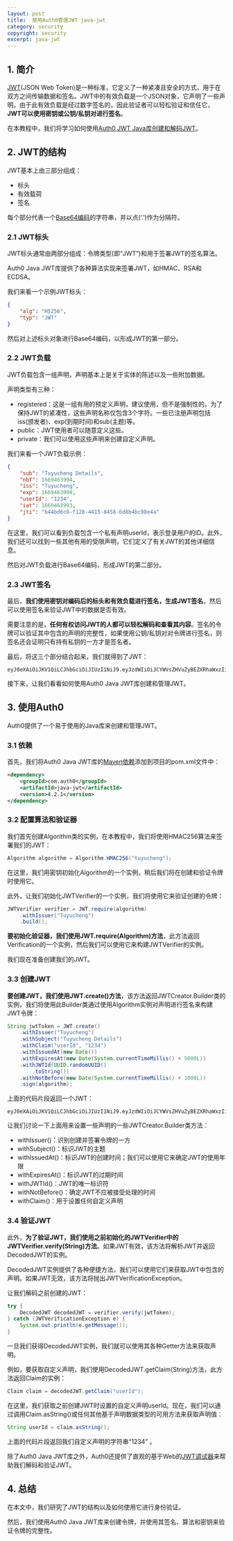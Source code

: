 ```yaml
---
layout: post
title:  使用Auth0管理JWT java-jwt
category: security
copyright: security
excerpt: java-jwt
---
```


## 1. 简介

[JWT](https://www.rfc-editor.org/rfc/rfc7519)(JSON Web Token)是一种标准，它定义了一种紧凑且安全的方式，用于在双方之间传输数据和签名。JWT中的有效负载是一个JSON对象，它声明了一些声明。由于此有效负载是经过数字签名的，因此验证者可以轻松验证和信任它，**JWT可以使用密钥或公钥/私钥对进行签名**。

在本教程中，我们将学习如何使用[Auth0 JWT Java库](https://github.com/auth0/java-jwt)[创建和解码JWT](https://www.baeldung.com/java-jwt-token-decode)。

## 2. JWT的结构

JWT基本上由三部分组成：

- 标头
- 有效载荷
- 签名

每个部分代表一个[Base64编码](https://www.baeldung.com/java-base64-encode-and-decode)的字符串，并以点(‘.’)作为分隔符。

### 2.1 JWT标头

JWT标头通常由两部分组成：令牌类型(即“JWT”)和用于签署JWT的签名算法。

Auth0 Java JWT库提供了各种算法实现来签署JWT，如HMAC、RSA和ECDSA。

我们来看一个示例JWT标头：

```json
{
    "alg": "HS256",
    "typ": "JWT"
}
```

然后对上述标头对象进行Base64编码，以形成JWT的第一部分。

### 2.2 JWT负载

JWT负载包含一组声明，声明基本上是关于实体的陈述以及一些附加数据。

声明类型有三种：

- registered：这是一组有用的预定义声明，建议使用，但不是强制性的。为了保持JWT的紧凑性，这些声明名称仅包含3个字符。一些已注册声明包括iss(颁发者)、exp(到期时间)和sub(主题)等。
- public：JWT使用者可以随意定义这些。
- private：我们可以使用这些声明来创建自定义声明。

我们来看一个JWT负载示例：

```json
{
    "sub": "Tuyucheng Details",
    "nbf": 1669463994,
    "iss": "Tuyucheng",
    "exp": 1669463998,
    "userId": "1234",
    "iat": 1669463993,
    "jti": "b44bd6c6-f128-4415-8458-6d8b4bc98e4a"
}
```

在这里，我们可以看到负载包含一个私有声明userId，表示登录用户的ID。此外，我们还可以找到一些其他有用的受限声明，它们定义了有关JWT的其他详细信息。

然后对JWT负载进行Base64编码，形成JWT的第二部分。

### 2.3 JWT签名

最后，**我们使用密钥对编码后的标头和有效负载进行签名，生成JWT签名**，然后可以使用签名来验证JWT中的数据是否有效。

需要注意的是，**任何有权访问JWT的人都可以轻松解码和查看其内容**。签名的令牌可以验证其中包含的声明的完整性，如果使用公钥/私钥对对令牌进行签名，则签名还会证明只有持有私钥的一方才是签名者。

最后，将这三个部分结合起来，我们就得到了JWT：

```text
eyJ0eXAiOiJKV1QiLCJhbGciOiJIUzI1NiJ9.eyJzdWIiOiJCYWVsZHVuZyBEZXRhaWxzIiwibmJmIjoxNjY5NDYzOTk0LCJpc3MiOiJCYWVsZHVuZyIsImV4cCI6MTY2OTQ2Mzk5OCwidXNlcklkIjoiMTIzNCIsImlhdCI6MTY2OTQ2Mzk5MywianRpIjoiYjQ0YmQ2YzYtZjEyOC00NDE1LTg0NTgtNmQ4YjRiYzk4ZTRhIn0.14jm1FVPXFDJCUBARDTQkUErMmUTqdt5uMTGW6hDuV0
```

接下来，让我们看看如何使用Auth0 Java JWT库创建和管理JWT。

## 3. 使用Auth0

Auth0提供了一个易于使用的Java库来创建和管理JWT。

### 3.1 依赖

首先，我们将Auth0 Java JWT库的[Maven依赖](https://mvnrepository.com/artifact/com.auth0/java-jwt)添加到项目的pom.xml文件中：

```xml
<dependency>
    <groupId>com.auth0</groupId>
    <artifactId>java-jwt</artifactId>
    <version>4.2.1</version>
</dependency>
```

### 3.2 配置算法和验证器

我们首先创建Algorithm类的实例，在本教程中，我们将使用HMAC256算法来签署我们的JWT：

```java
Algorithm algorithm = Algorithm.HMAC256("tuyucheng");
```

在这里，我们用密钥初始化Algorithm的一个实例，稍后我们将在创建和验证令牌时使用它。

此外，让我们初始化JWTVerifier的一个实例，我们将使用它来验证创建的令牌：

```java
JWTVerifier verifier = JWT.require(algorithm)
    .withIssuer("Tuyucheng")
    .build();
```

**要初始化验证器，我们使用JWT.require(Algorithm)方法**，此方法返回Verification的一个实例，然后我们可以使用它来构建JWTVerifier的实例。

我们现在准备创建我们的JWT。

### 3.3 创建JWT

**要创建JWT，我们使用JWT.create()方法**，该方法返回JWTCreator.Builder类的实例，我们将使用此Builder类通过使用Algorithm实例对声明进行签名来构建JWT令牌：

```java
String jwtToken = JWT.create()
    .withIssuer("Tuyucheng")
    .withSubject("Tuyucheng Details")
    .withClaim("userId", "1234")
    .withIssuedAt(new Date())
    .withExpiresAt(new Date(System.currentTimeMillis() + 5000L))
    .withJWTId(UUID.randomUUID()
        .toString())
    .withNotBefore(new Date(System.currentTimeMillis() + 1000L))
    .sign(algorithm);
```

上面的代码片段返回一个JWT：

```text
eyJ0eXAiOiJKV1QiLCJhbGciOiJIUzI1NiJ9.eyJzdWIiOiJCYWVsZHVuZyBEZXRhaWxzIiwibmJmIjoxNjY5NDYzOTk0LCJpc3MiOiJCYWVsZHVuZyIsImV4cCI6MTY2OTQ2Mzk5OCwidXNlcklkIjoiMTIzNCIsImlhdCI6MTY2OTQ2Mzk5MywianRpIjoiYjQ0YmQ2YzYtZjEyOC00NDE1LTg0NTgtNmQ4YjRiYzk4ZTRhIn0.14jm1FVPXFDJCUBARDTQkUErMmUTqdt5uMTGW6hDuV0
```

让我们讨论一下上面用来设置一些声明的一些JWTCreator.Builder类方法：

- withIssuer()：识别创建并签署令牌的一方
- withSubject()：标识JWT的主题
- withIssuedAt()：标识JWT的创建时间；我们可以使用它来确定JWT的使用年限
- withExpiresAt()：标识JWT的过期时间
- withJWTId()：JWT的唯一标识符
- withNotBefore()：确定JWT不应被接受处理的时间
- withClaim()：用于设置任何自定义声明

### 3.4 验证JWT

此外，**为了验证JWT，我们使用之前初始化的JWTVerifier中的JWTVerifier.verify(String)方法**。如果JWT有效，该方法将解析JWT并返回DecodedJWT的实例。

DecodedJWT实例提供了各种便捷方法，我们可以使用它们来获取JWT中包含的声明。如果JWT无效，该方法将抛出JWTVerificationException。

让我们解码之前创建的JWT：

```java
try {
    DecodedJWT decodedJWT = verifier.verify(jwtToken);
} catch (JWTVerificationException e) {
    System.out.println(e.getMessage());
}
```

一旦我们获得DecodedJWT实例，我们就可以使用其各种Getter方法来获取声明。

例如，要获取自定义声明，我们使用DecodedJWT.getClaim(String)方法，此方法返回Claim的实例：

```java
Claim claim = decodedJWT.getClaim("userId");
```

在这里，我们获取之前创建JWT时设置的自定义声明userId。现在，我们可以通过调用Claim.asString()或任何其他基于声明数据类型的可用方法来获取声明值：

```java
String userId = claim.asString();
```

上面的代码片段返回我们自定义声明的字符串“1234” 。

除了Auth0 Java JWT库之外，Auth0还提供了直观的基于Web的[JWT调试器](https://jwt.io/)来帮助我们解码和验证JWT。

## 4. 总结

在本文中，我们研究了JWT的结构以及如何使用它进行身份验证。

然后，我们使用Auth0 Java JWT库来创建令牌，并使用其签名、算法和密钥来验证令牌的完整性。